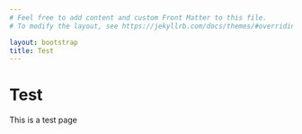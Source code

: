 ```yaml
---
# Feel free to add content and custom Front Matter to this file.
# To modify the layout, see https://jekyllrb.com/docs/themes/#overriding-theme-defaults

layout: bootstrap
title: Test
---
```


# Test

This is a test page